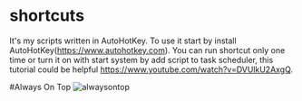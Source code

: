 # shortcuts
It's my scripts written in AutoHotKey. To use it start by install AutoHotKey(https://www.autohotkey.com). You can run shortcut only one time or turn it on with start system by add script to task scheduler, this tutorial could be helpful https://www.youtube.com/watch?v=DVUlkU2AxgQ.

#Always On Top
![alwaysontop](https://user-images.githubusercontent.com/56223390/142940659-9fed556f-5e13-4d22-905e-da77306c6184.gif)
